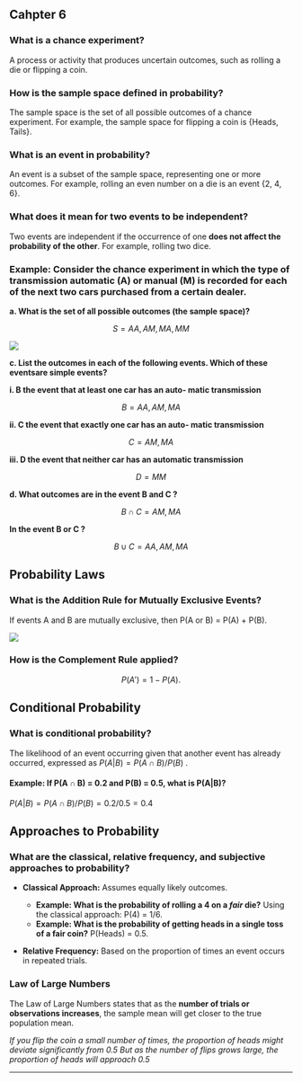 ## Cahpter 6


###  What is a chance experiment?
A process or activity that produces uncertain outcomes, such as rolling a die or flipping a coin.

### How is the sample space defined in probability?
The sample space is the set of all possible outcomes of a chance experiment. For example, the sample space for flipping a coin is {Heads, Tails}.

### What is an event in probability?
An event is a subset of the sample space, representing one or more outcomes. For example, rolling an even number on a die is an event {2, 4, 6}.

### What does it mean for two events to be independent?
Two events are independent if the occurrence of one **does not affect the probability of the other**. For example, rolling two dice.

### Example: Consider the chance experiment in which the type of transmission automatic (A) or manual (M) is recorded for each of the next two cars purchased from a certain dealer.

**a. What is the set of all possible outcomes (the sample space)?**

$$
S={AA,AM,MA,MM}
$$


<img src="https://d2nchlq0f2u6vy.cloudfront.net/16/09/27/f835dd189ff81b2d362f0979c2841d8a/e99744420f12f9c8704a35afba6d5403/image_scan.jpg">


**c. List the outcomes in each of the following events. Which of these eventsare simple events?**

**i. B the event that at least one car has an auto- matic transmission**

$$
B={AA,AM,MA}
$$

**ii. C the event that exactly one car has an auto- matic transmission**

$$
C={AM,MA}
$$

**iii. D the event that neither car has an automatic transmission**

$$
D={MM}
$$

**d. What outcomes are in the event B and C ?**

$$
B∩C={AM,MA}
$$

**In the event B or C ?**

$$
B∪C={AA,AM,MA}
$$

## Probability Laws
### What is the Addition Rule for Mutually Exclusive Events?
If events A and B are mutually exclusive, then P(A or B) = P(A) + P(B).

<img src="https://d138zd1ktt9iqe.cloudfront.net/media/seo_landing_files/mutually-exclusive-01-1621585462.png">

### How is the Complement Rule applied?
$$
P(A') = 1 - P(A).
$$

## Conditional Probability
### What is conditional probability?
The likelihood of an event occurring given that another event has already occurred, expressed as $P(A|B) = P(A ∩ B)  /  P(B)$ .

#### Example: If P(A ∩ B) = 0.2 and P(B) = 0.5, what is P(A|B)?
$P(A|B) = P(A ∩ B)  /  P(B) = 0.2 / 0.5 = 0.4$

## Approaches to Probability
### What are the classical, relative frequency, and subjective approaches to probability?

- **Classical Approach:** Assumes equally likely outcomes.

    - **Example: What is the probability of rolling a 4 on a *fair* die?** Using the classical approach: P(4) = 1/6.
    - **Example: What is the probability of getting heads in a single toss of a fair coin?**  P(Heads) = 0.5.

- **Relative Frequency:** Based on the proportion of times an event occurs in repeated trials.

### Law of Large Numbers 

The Law of Large Numbers states that as the **number of trials or observations increases**, the sample mean will get closer to the true population mean.

*If you flip the coin a small number of times, the proportion of heads might deviate significantly from 0.5 But as the number of flips grows large, the proportion of heads will approach 0.5*

---